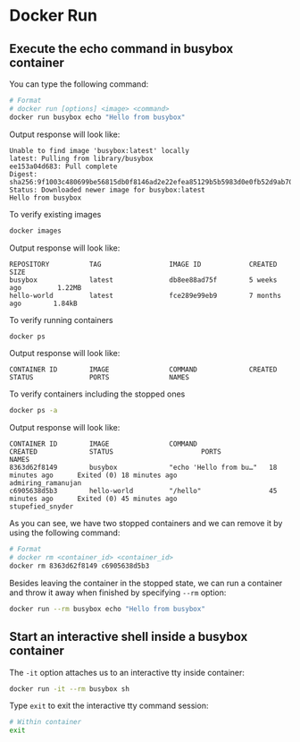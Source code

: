 # Docker Run

## Execute the echo command in busybox container
You can type the following command:
```bash
# Format
# docker run [options] <image> <command>
docker run busybox echo "Hello from busybox"
```

Output response will look like:
```
Unable to find image 'busybox:latest' locally
latest: Pulling from library/busybox
ee153a04d683: Pull complete
Digest: sha256:9f1003c480699be56815db0f8146ad2e22efea85129b5b5983d0e0fb52d9ab70
Status: Downloaded newer image for busybox:latest
Hello from busybox
```

To verify existing images
```bash
docker images
```

Output response will look like:
```
REPOSITORY          TAG                 IMAGE ID            CREATED             SIZE
busybox             latest              db8ee88ad75f        5 weeks ago         1.22MB
hello-world         latest              fce289e99eb9        7 months ago        1.84kB
```

To verify running containers
```bash
docker ps
```

Output response will look like:
```
CONTAINER ID        IMAGE               COMMAND             CREATED             STATUS              PORTS               NAMES
```

To verify containers including the stopped ones
```bash
docker ps -a
```

Output response will look like:
```
CONTAINER ID        IMAGE               COMMAND                  CREATED             STATUS                      PORTS               NAMES
8363d62f8149        busybox             "echo 'Hello from bu…"   18 minutes ago      Exited (0) 18 minutes ago                       admiring_ramanujan
c6905638d5b3        hello-world         "/hello"                 45 minutes ago      Exited (0) 45 minutes ago                       stupefied_snyder
```

As you can see, we have two stopped containers and we can remove it by using the following command:
```bash
# Format
# docker rm <container_id> <container_id>
docker rm 8363d62f8149 c6905638d5b3
```

Besides leaving the container in the stopped state, we can run a container and throw it away when finished by specifying `--rm` option:
```bash
docker run --rm busybox echo "Hello from busybox"
```

## Start an interactive shell inside a busybox container
The `-it` option attaches us to an interactive tty inside container:
```bash
docker run -it --rm busybox sh
```

Type `exit` to exit the interactive tty command session:
```bash
# Within container
exit
```